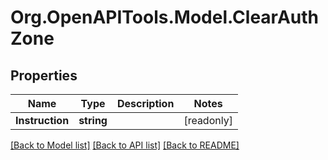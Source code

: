 # Org.OpenAPITools.Model.ClearAuthZone

## Properties

| Name            | Type       | Description | Notes      |
| --------------- | ---------- | ----------- | ---------- |
| **Instruction** | **string** |             | [readonly] |

[[Back to Model list]](../README.md#documentation-for-models)
[[Back to API list]](../README.md#documentation-for-api-endpoints)
[[Back to README]](../README.md)
